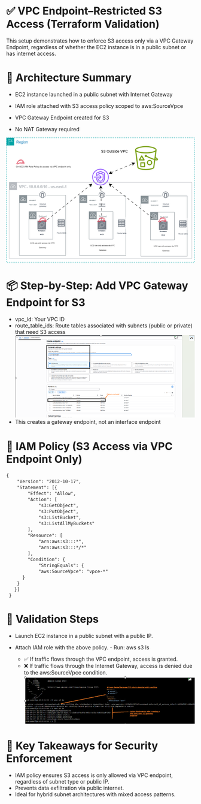 # ✅ VPC Endpoint–Restricted S3 Access (Terraform Validation)
This setup demonstrates how to enforce S3 access only via a VPC Gateway Endpoint, regardless of whether the EC2 instance is in a public subnet or has internet access.
# 🔧 Architecture Summary
   - EC2 instance launched in a public subnet with Internet Gateway
   - IAM role attached with S3 access policy scoped to aws:SourceVpce
   - VPC Gateway Endpoint created for S3
     
   - No NAT Gateway required
     
   ![Architecture Summary](VPC-enpoint.png)

#  📦 Step-by-Step: Add VPC Gateway Endpoint for S3
   - vpc_id: Your VPC ID
   - route_table_ids: Route tables associated with subnets (public or private) that need S3 access
     ![Step-by-Step: Add VPC Gateway Endpoint for S3](VPC-Connect.png)
   - This creates a gateway endpoint, not an interface endpoint

# 📜 IAM Policy (S3 Access via VPC Endpoint Only)
	{
		"Version": "2012-10-17",
		"Statement": [{
			"Effect": "Allow",
			"Action": [
				"s3:GetObject",
				"s3:PutObject",
				"s3:ListBucket",
				"s3:ListAllMyBuckets"
			],
			"Resource": [
				"arn:aws:s3:::*",
				"arn:aws:s3:::*/*"
			],
			"Condition": {
				"StringEquals": {
				"aws:SourceVpce": "vpce-*"
          }
        }
       }]
     }


# 🧪 Validation Steps
   - Launch EC2 instance in a public subnet with a public IP.
   - Attach IAM role with the above policy.
    - Run:
       aws s3 ls 
     
	 - ✅ If traffic flows through the VPC endpoint, access is granted.
     - ❌ If traffic flows through the Internet Gateway, access is denied due to the aws:SourceVpce condition.
     ![Validation Steps](EC2.png)
 
# 🔐 Key Takeaways for Security Enforcement
   - IAM policy ensures S3 access is only allowed via VPC endpoint, regardless of subnet type or public IP.
   - Prevents data exfiltration via public internet.
   - Ideal for hybrid subnet architectures with mixed access patterns.


